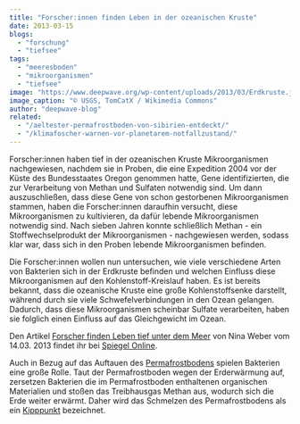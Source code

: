 ```yaml
---
title: "Forscher:innen finden Leben in der ozeanischen Kruste"
date: 2013-03-15
blogs: 
  - "forschung"
  - "tiefsee"
tags: 
  - "meeresboden"
  - "mikroorganismen"
  - "tiefsee"
image: "https://www.deepwave.org/wp-content/uploads/2013/03/Erdkruste.jpg"
image_caption: "© USGS, TomCatX / Wikimedia Commons"
author: "deepwave-blog"
related: 
  - "/aeltester-permafrostboden-von-sibirien-entdeckt/"
  - "/klimafoscher-warnen-vor-planetarem-notfallzustand/"
---
```


Forscher:innen haben tief in der ozeanischen Kruste Mikroorganismen nachgewiesen, nachdem sie in Proben, die eine Expedition 2004 vor der Küste des Bundesstaates Oregon genommen hatte, Gene identifizierten, die zur Verarbeitung von Methan und Sulfaten notwendig sind. Um dann auszuschließen, dass diese Gene von schon gestorbenen Mikroorganismen stammen, haben die Forscher:innen daraufhin versucht, diese Mikroorganismen zu kultivieren, da dafür lebende Mikroorganismen notwendig sind. Nach sieben Jahren konnte schließlich Methan - ein Stoffwechselprodukt der Mikroorganismen - nachgewiesen werden, sodass klar war, dass sich in den Proben lebende Mikroorganismen befinden.

Die Forscher:innen wollen nun untersuchen, wie viele verschiedene Arten von Bakterien sich in der Erdkruste befinden und welchen Einfluss diese Mikroorganismen auf den Kohlenstoff-Kreislauf haben. Es ist bereits bekannt, dass die ozeanische Kruste eine große Kohlenstoffsenke darstellt, während durch sie viele Schwefelverbindungen in den Ozean gelangen. Dadurch, dass diese Mikroorganismen scheinbar Sulfate verarbeiten, haben sie folglich einen Einfluss auf das Gleichgewicht im Ozean.

Den Artikel [Forscher finden Leben tief unter dem Meer](https://www.spiegel.de/wissenschaft/natur/forscher-entdeckten-mikroorganismen-tief-in-der-ozeanischen-erdkruste-a-888635.html) von Nina Weber vom 14.03. 2013 findet ihr bei [Spiegel Online](https://www.spiegel.de/).

Auch in Bezug auf das Auftauen des [Permafrostbodens](https://www.deepwave.org/aeltester-permafrostboden-von-sibirien-entdeckt/) spielen Bakterien eine große Rolle. Taut der Permafrostboden wegen der Erderwärmung auf, zersetzen Bakterien die im Permafrostboden enthaltenen organischen Materialien und stoßen das Treibhausgas Methan aus, wodurch sich die Erde weiter erwärmt. Daher wird das Schmelzen des Permafrostbodens als ein [Kipppunkt](https://www.deepwave.org/klimafoscher-warnen-vor-planetarem-notfallzustand/) bezeichnet.
